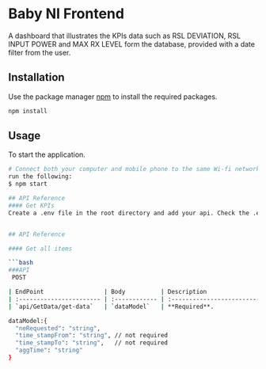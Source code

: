 
# Baby NI Frontend

A dashboard that illustrates the KPIs data such as RSL DEVIATION, RSL INPUT POWER and MAX RX LEVEL form the database, provided with a date filter from the user.

## Installation
Use the package manager [npm](https://www.npmjs.com/) to install the required packages.
```bash
npm install
```
## Usage
To start the application.
```bash
# Connect both your computer and mobile phone to the same Wi-fi network
run the following:
$ npm start

## API Reference
#### Get KPIs
Create a .env file in the root directory and add your api. Check the .env.example to get the variable name.


## API Reference

#### Get all items

```bash
###API
 POST

| EndPoint                 | Body          | Description                |
| :----------------------- | :------------ | :------------------------- |
| `api/GetData/get-data`   | `dataModel`   | **Required**.              |

dataModel:{
  "neRequested": "string",
  "time_stampFrom": "string", // not required
  "time_stampTo": "string",   // not required
  "aggTime": "string"
}
```
